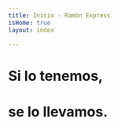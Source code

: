 ```yaml
---
title: Inicio - Ramón Express
isHome: true
layout: index

---
```

# Si lo tenemos, 

# se lo llevamos.